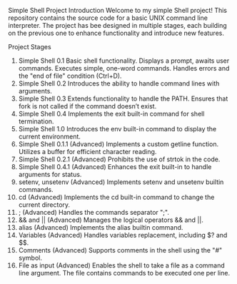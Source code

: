 Simple Shell Project
Introduction
Welcome to my simple Shell project! This repository contains the source code for a basic UNIX command line interpreter. The project has bee designed in multiple stages, each building on the previous one to enhance functionality and introduce new features.

Project Stages
1. Simple Shell 0.1
Basic shell functionality.
Displays a prompt, awaits user commands.
Executes simple, one-word commands.
Handles errors and the "end of file" condition (Ctrl+D).
2. Simple Shell 0.2
Introduces the ability to handle command lines with arguments.
3. Simple Shell 0.3
Extends functionality to handle the PATH.
Ensures that fork is not called if the command doesn’t exist.
4. Simple Shell 0.4
Implements the exit built-in command for shell termination.
5. Simple Shell 1.0
Introduces the env built-in command to display the current environment.
6. Simple Shell 0.1.1 (Advanced)
Implements a custom getline function.
Utilizes a buffer for efficient character reading.
7. Simple Shell 0.2.1 (Advanced)
Prohibits the use of strtok in the code.
8. Simple Shell 0.4.1 (Advanced)
Enhances the exit built-in to handle arguments for status.
9. setenv, unsetenv (Advanced)
Implements setenv and unsetenv builtin commands.
10. cd (Advanced)
Implements the cd built-in command to change the current directory.
11. ; (Advanced)
Handles the commands separator ";".
12. && and || (Advanced)
Manages the logical operators && and ||.
13. alias (Advanced)
Implements the alias builtin command.
14. Variables (Advanced)
Handles variables replacement, including $? and $$.
15. Comments (Advanced)
Supports comments in the shell using the "#" symbol.
16. File as input (Advanced)
Enables the shell to take a file as a command line argument.
The file contains commands to be executed one per line.
